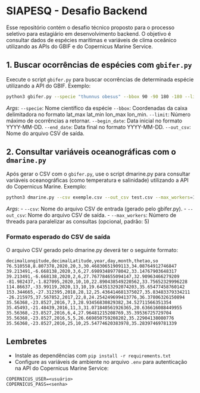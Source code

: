 # SIAPESQ - Desafio Backend

Esse repositório contém o desafio técnico proposto para o processo seletivo para estagiário em desenvolvimento backend. O objetivo é consultar dados de espécies marítimas e variáveis de clima oceânico utilizando as APIs do GBIF e do Copernicus Marine Service.

## 1. Buscar ocorrências de espécies com `gbifer.py`
Execute o script `gbifer.py` para buscar ocorrências de determinada espécie utilizando a API do GBIF. Exemplo:

```bash
python3 gbifer.py --specie "thunnus obesus" --bbox 90 -90 180 -180 --limit 50 --begin_date '2016-01-01' --end_date '2021-02-01' --out_csv exemple.csv
```

*Args*:
    `--specie`: Nome científico da espécie
    `--bbox`: Coordenadas da caixa delimitadora no formato lat_max lat_min lon_max lon_min.
    `--limit`: Número máximo de ocorrências a retornar.
    `--begin_date`: Data inicial no formato YYYY-MM-DD.
    `--end_date`: Data final no formato YYYY-MM-DD.
    `--out_csv`: Nome do arquivo CSV de saída.

## 2. Consultar variáveis oceanográficas com o `dmarine.py`
Após gerar o CSV com o `gbifer.py`, use o script dmarine.py para consultar variáveis oceanográficas (como temperatura e salinidade) utilizando a API do Copernicus Marine. Exemplo:

```bash
python3 dmarine.py --csv exemple.csv --out_csv test.csv --max_workers=15
```
*Args*:
    - `--csv`: Nome do arquivo CSV de entrada (gerado pelo gbifer.py).
    - `--out_csv`: Nome do arquivo CSV de saída.
    - `--max_workers`: Número de threads para paralelizar as consultas (opcional, padrão: 5)

### Formato esperado do CSV de saída
O arquivo CSV gerado pelo dmarine.py deverá ter o seguinte formato:

```csv
decimalLongitude,decimalLatitude,year,day,month,thetao,so
76.510558,8.807378,2020,20,3,30.46830651909113,34.08764912746847
39.213491,-6.668138,2020,3,6,27.69893489778042,33.14767903648317
39.213491,-6.668138,2020,2,6,27.767784655094147,32.90963466279209
-81.982437,-1.827095,2020,10,10,22.890438549220562,33.75652329996228
114.86637,-33.99119,2020,13,10,19.643513292074203,35.65477458760142
153.344665,-27.312395,2018,28,12,25.436414681375027,35.83483379334211
-26.215975,37.567852,2017,22,8,24.254249699413776,36.37806326150894
35.56368,-23.8527,2016,7,3,28.93456830829382,34.52711566351354
35.45493,-21.48439,2016,11,3,31.071840561926365,20.636616088449955
35.56368,-23.8527,2016,6,4,27.96481215208769,35.39536725729704
35.56368,-23.8527,2016,5,5,26.669850759208202,35.22904138080776
35.56368,-23.8527,2016,25,10,25.54774620383978,35.28397469781339
```

## Lembretes
- Instale as dependências com `pip install -r requirements.txt`
- Configure as variáveis de ambiente no arquivo `.env` para autenticação na API do Copernicus Marine Service:
```
COPERNICUS_USER=<usuário>
COPERNICUS_PASS=<senha>
```